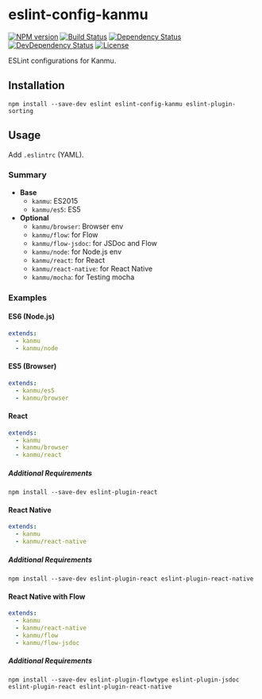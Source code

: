 # eslint-config-kanmu

[![NPM version][npm-image]][npm-url]
[![Build Status][travis-image]][travis-url]
[![Dependency Status][daviddm-image]][daviddm-url]
[![DevDependency Status][daviddm-dev-image]][daviddm-dev-url]
[![License][license-image]][license-url]

ESLint configurations for Kanmu.

## Installation

```
npm install --save-dev eslint eslint-config-kanmu eslint-plugin-sorting
```

## Usage

Add `.eslintrc` (YAML).

### Summary

- **Base**
  - `kanmu`: ES2015
  - `kanmu/es5`: ES5
- **Optional**
  - `kanmu/browser`: Browser env
  - `kanmu/flow`: for Flow
  - `kanmu/flow-jsdoc`: for JSDoc and Flow
  - `kanmu/node`: for Node.js env
  - `kanmu/react`: for React
  - `kanmu/react-native`: for React Native
  - `kanmu/mocha`: for Testing mocha

### Examples

#### ES6 (Node.js)

```yaml
extends:
  - kanmu
  - kanmu/node
```

#### ES5 (Browser)

```yaml
extends:
  - kanmu/es5
  - kanmu/browser
```

#### React

```yaml
extends:
  - kanmu
  - kanmu/browser
  - kanmu/react
```

##### Additional Requirements

```
npm install --save-dev eslint-plugin-react
```

#### React Native

```yaml
extends:
  - kanmu
  - kanmu/react-native
```

##### Additional Requirements

```
npm install --save-dev eslint-plugin-react eslint-plugin-react-native
```


#### React Native with Flow

```yaml
extends:
  - kanmu
  - kanmu/react-native
  - kanmu/flow
  - kanmu/flow-jsdoc
```

##### Additional Requirements

```
npm install --save-dev eslint-plugin-flowtype eslint-plugin-jsdoc eslint-plugin-react eslint-plugin-react-native
```


[npm-url]: https://www.npmjs.com/package/eslint-config-kanmu
[npm-image]: https://img.shields.io/npm/v/eslint-config-kanmu.svg
[travis-url]: https://travis-ci.org/kanmu/eslint-config
[travis-image]: https://img.shields.io/travis/kanmu/eslint-config.svg
[daviddm-url]: https://david-dm.org/kanmu/eslint-config
[daviddm-image]: https://img.shields.io/david/kanmu/eslint-config.svg
[daviddm-dev-url]: https://david-dm.org/kanmu/eslint-config#info=devDependencies
[daviddm-dev-image]: https://img.shields.io/david/dev/kanmu/eslint-config.svg
[license-url]: http://opensource.org/licenses/MIT
[license-image]: https://img.shields.io/npm/l/eslint-config-kanmu.svg

